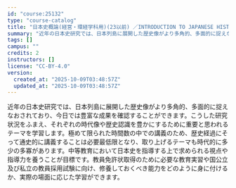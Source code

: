 ```yaml
---
id: "course:25132"
type: "course-catalog"
title: "日本史概論(経営・環経学科用)(23以前) ／INTRODUCTION TO JAPANESE HISTORY"
summary: "近年の日本史研究では、日本列島に展開した歴史像がより多角的、多面的に捉えなおされており、今日では豊富な成果を確認することができます。こうした研究状況をふまえ、それぞれの時代像や歴史認識を豊かにするために重要と思われるテーマを学習します。極め…"
tags: []
campus: ""
credits: 2
instructors: []
license: "CC-BY-4.0"
version:
  created_at: "2025-10-09T03:48:57Z"
  updated_at: "2025-10-09T03:48:57Z"
---
```

近年の日本史研究では、日本列島に展開した歴史像がより多角的、多面的に捉えなおされており、今日では豊富な成果を確認することができます。こうした研究状況をふまえ、それぞれの時代像や歴史認識を豊かにするために重要と思われるテーマを学習します。極めて限られた時間数の中での講義のため、歴史経過にそって通史的に講義することは必要最低限となり、取り上げるテーマも時代的に多少の多寡があります。中等教育において日本史を指導する上で求められる視点や指導力を養うことが目標です。教員免許状取得のために必要な教育実習や国公立及び私立の教員採用試験に向け、修養しておくべき能力をどのように身に付けるか、実際の場面に応じた学習ができます。
